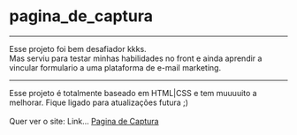 # pagina_de_captura
<hr>
Esse projeto foi bem desafiador kkks.<br>
Mas serviu para testar minhas habilidades no front e ainda aprendir a vincular formulario a uma plataforma de e-mail marketing.
<hr>
Esse projeto é totalmente baseado em HTML|CSS e tem muuuuito a melhorar. Fique ligado para atualizações futura ;)<br>
<br>
Quer ver o site:
Link... <a href="https://0xxmxx0.github.io/pagina_de_captura/">Pagina de Captura</a>
